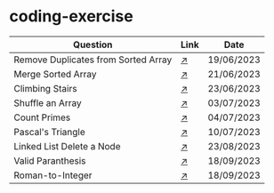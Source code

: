 # coding-exercise

| Question                            | Link                                                                                                               | Date       |
|-------------------------------------|------------------------------------------------------------------------------------------------------------------|------------|
| Remove Duplicates from Sorted Array | [:arrow_upper_right:](https://leetcode.com/explore/interview/card/top-interview-questions-easy/92/array/727/)      | 19/06/2023 |
| Merge Sorted Array                  | [:arrow_upper_right:](https://leetcode.com/explore/interview/card/top-interview-questions-easy/96/sorting-and-searching/587/)     | 21/06/2023 |
| Climbing Stairs                     | [:arrow_upper_right:](https://leetcode.com/explore/interview/card/top-interview-questions-easy/97/dynamic-programming/569/)     | 23/06/2023 |
| Shuffle an Array                    | [:arrow_upper_right:](https://leetcode.com/explore/interview/card/top-interview-questions-easy/98/design/670/) | 03/07/2023 |
| Count Primes                        | [:arrow_upper_right:](https://leetcode.com/explore/interview/card/top-interview-questions-easy/102/math/744/) | 04/07/2023 |
| Pascal's Triangle                   | [:arrow_upper_right:](https://leetcode.com/explore/interview/card/top-interview-questions-easy/99/others/601/) | 10/07/2023 |
| Linked List Delete a Node           | [:arrow_upper_right:](https://leetcode.com/submissions/detail/1029607173/?from=explore&item_id=553) | 23/08/2023 |
| Valid Paranthesis                   | [:arrow_upper_right:](https://leetcode.com/problems/valid-parentheses/submissions/) | 18/09/2023 |
| Roman-to-Integer                    | [:arrow_upper_right:](https://leetcode.com/problems/roman-to-integer/description/) | 18/09/2023 |